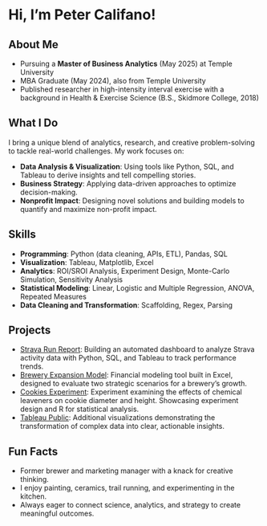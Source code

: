 # Hi, I’m Peter Califano!

## About Me
- Pursuing a **Master of Business Analytics** (May 2025) at Temple University  
- MBA Graduate (May 2024), also from Temple University  
- Published researcher in high-intensity interval exercise with a background in Health & Exercise Science (B.S., Skidmore College, 2018)  

## What I Do
I bring a unique blend of analytics, research, and creative problem-solving to tackle real-world challenges. My work focuses on:
- **Data Analysis & Visualization**: Using tools like Python, SQL, and Tableau to derive insights and tell compelling stories.  
- **Business Strategy**: Applying data-driven approaches to optimize decision-making.
- **Nonprofit Impact**: Designing novel solutions and building models to quantify and maximize non-profit impact.

## Skills
- **Programming**: Python (data cleaning, APIs, ETL), Pandas, SQL  
- **Visualization**: Tableau, Matplotlib, Excel  
- **Analytics**: ROI/SROI Analysis, Experiment Design, Monte-Carlo Simulation, Sensitivity Analysis 
- **Statistical Modeling**: Linear, Logistic and Multiple Regression, ANOVA, Repeated Measures
- **Data Cleaning and Transformation**: Scaffolding, Regex, Parsing

## Projects
- [Strava Run Report](https://github.com/peter-califano/Strava-Run-Report): Building an automated dashboard to analyze Strava activity data with Python, SQL, and Tableau to track performance trends.
- [Brewery Expansion Model](https://github.com/peter-califano/Brewery-Expansion-Model): Financial modeling tool built in Excel, designed to evaluate two strategic scenarios for a brewery’s growth.
- [Cookies Experiment](https://github.com/peter-califano/Cookies-Experiment): Experiment examining the effects of chemical leaveners on cookie diameter and height. Showcasing experiment design and R for statistical analysis.
- [Tableau Public](https://public.tableau.com/app/profile/peter.califano1707/vizzes): Additional visualizations demonstrating the transformation of complex data into clear, actionable insights.

## Fun Facts
- Former brewer and marketing manager with a knack for creative thinking.  
- I enjoy painting, ceramics, trail running, and experimenting in the kitchen.  
- Always eager to connect science, analytics, and strategy to create meaningful outcomes.
